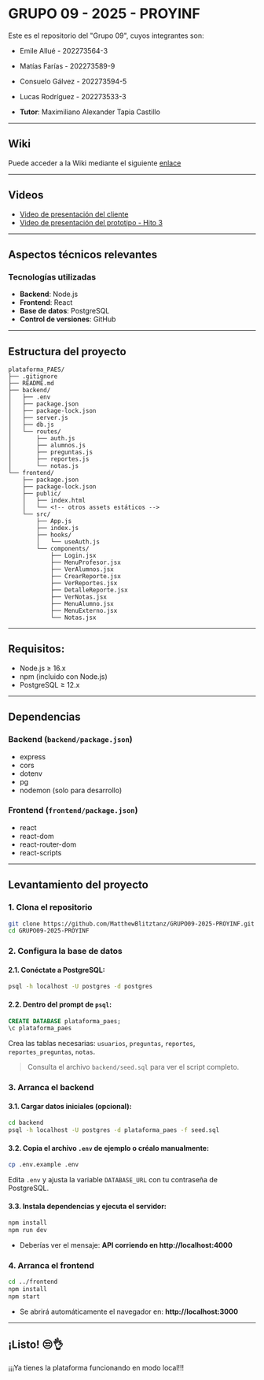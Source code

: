 # GRUPO 09 - 2025 - PROYINF

Este es el repositorio del "Grupo 09", cuyos integrantes son:

* Emile Allué - 202273564-3
* Matías Farías - 202273589-9
* Consuelo Gálvez - 202273594-5
* Lucas Rodríguez - 202273533-3

* **Tutor**: Maximiliano Alexander Tapia Castillo

---

## Wiki

Puede acceder a la Wiki mediante el siguiente [enlace](https://github.com/MatthewBlitztanz/GRUPO09-2025-PROYINF/wiki#grupo-09)

---

## Videos

* [Video de presentación del cliente](https://aula.usm.cl/pluginfile.php/6994529/mod_resource/content/1/video1943571039.mp4)
* [Video de presentación del prototipo - Hito 3](https://aula.usm.cl/pluginfile.php/6994529/mod_resource/content/1/video1943571039.mp4)

---

## Aspectos técnicos relevantes

### Tecnologías utilizadas

- **Backend**: Node.js
- **Frontend**: React
- **Base de datos**: PostgreSQL
- **Control de versiones**: GitHub

---
  
## Estructura del proyecto

```
plataforma_PAES/
├── .gitignore
├── README.md
├── backend/
│   ├── .env
│   ├── package.json
│   ├── package-lock.json
│   ├── server.js
│   ├── db.js
│   └── routes/
│       ├── auth.js
│       ├── alumnos.js
│       ├── preguntas.js
│       ├── reportes.js
│       └── notas.js
└── frontend/
    ├── package.json
    ├── package-lock.json
    ├── public/
    │   ├── index.html
    │   └── <!-- otros assets estáticos -->
    └── src/
        ├── App.js
        ├── index.js
        ├── hooks/
        │   └── useAuth.js
        └── components/
            ├── Login.jsx
            ├── MenuProfesor.jsx
            ├── VerAlumnos.jsx
            ├── CrearReporte.jsx
            ├── VerReportes.jsx
            ├── DetalleReporte.jsx
            ├── VerNotas.jsx
            ├── MenuAlumno.jsx
            ├── MenuExterno.jsx
            └── Notas.jsx
```

---

## Requisitos:

- Node.js ≥ 16.x  
- npm (incluido con Node.js)  
- PostgreSQL ≥ 12.x  

---

## Dependencias 

### Backend (`backend/package.json`)

- express  
- cors  
- dotenv  
- pg  
- nodemon (solo para desarrollo)

### Frontend (`frontend/package.json`)

- react  
- react-dom  
- react-router-dom  
- react-scripts

---

## Levantamiento del proyecto
    
### 1. Clona el repositorio

```bash
git clone https://github.com/MatthewBlitztanz/GRUPO09-2025-PROYINF.git
cd GRUPO09-2025-PROYINF
```

### 2. Configura la base de datos

#### 2.1. Conéctate a PostgreSQL:

```bash
psql -h localhost -U postgres -d postgres
```

#### 2.2. Dentro del prompt de `psql`:

```sql
CREATE DATABASE plataforma_paes;
\c plataforma_paes
```

Crea las tablas necesarias: `usuarios`, `preguntas`, `reportes`, `reportes_preguntas`, `notas`.  
> Consulta el archivo `backend/seed.sql` para ver el script completo.

### 3. Arranca el backend

#### 3.1. Cargar datos iniciales (opcional):

```bash
cd backend
psql -h localhost -U postgres -d plataforma_paes -f seed.sql
```

#### 3.2. Copia el archivo `.env` de ejemplo o créalo manualmente:

```bash
cp .env.example .env
```

Edita `.env` y ajusta la variable `DATABASE_URL` con tu contraseña de PostgreSQL.

#### 3.3. Instala dependencias y ejecuta el servidor:

```bash
npm install
npm run dev
```

- Deberías ver el mensaje: **API corriendo en http://localhost:4000**

### 4. Arranca el frontend

```bash
cd ../frontend
npm install
npm start
```

- Se abrirá automáticamente el navegador en: **http://localhost:3000**

---

## ¡Listo! 😒👌

¡¡¡Ya tienes la plataforma funcionando en modo local!!!
